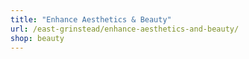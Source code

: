 ```yaml
---
title: "Enhance Aesthetics & Beauty"
url: /east-grinstead/enhance-aesthetics-and-beauty/
shop: beauty
---
```

